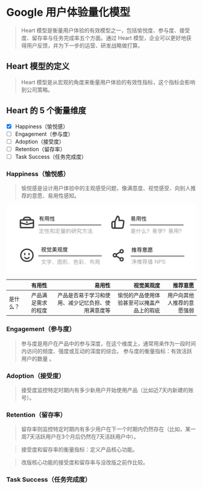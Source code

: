 # Google 用户体验量化模型

> Heart 模型是衡量用户体验的有效模型之一，包括愉悦度、参与度、接受度、留存率与任务完成率五个方面。通过 Heart 模型，企业可以更好地获得用户反馈，并为下一步的运营、研发战略做打算。

## Heart 模型的定义

> Heart 模型是从宏观的角度来衡量用户体验的有效性指标，这个指标会影响到公司策略。

## Heart 的 5 个衡量维度
  - [x] Happiness（愉悦感）
  - [ ] Engagement（参与度）
  - [ ] Adoption（接受度）
  - [ ] Retention（留存率）
  - [ ] Task Success（任务完成度）

### Happiness（愉悦感）

> 愉悦感是设计用户体验中的主观感受问题，像满意度、视觉感受、向别人推荐的意愿、易用性感知。

![google heart model](google_heart.png)

|         |      有用性      |  易用性 |  视觉美观度 |  推荐意愿 |
|---------|:--------------------------:|------:|------:|------:|
| 是什么？ |  产品满足需求的程度 | 产品是否易于学习和使用、减少记忆负担、使用满意度等 | 愉悦的产品使用体验甚至可以掩盖产品上的瑕疵 | 用户向其他人推荐的意愿强弱 |


### Engagement（参与度）

> 参与度是用户在产品中的参与深度，在这个维度上，通常用来作为一段时间内访问的频度、强度或互动的深度的综合。 参与度的衡量指标：有效活跃用户的数量 。

### Adoption（接受度）

> 接受度监控特定时期内有多少新用户开始使用产品（比如近7天内新建的账号）。

### Retention（留存率）

> 留存率则监控特定时期内有多少用户在下一个时期内仍然存在（比如，某一周7天活跃用户在3个月后仍然在7天活跃用户中）。

> 接受度和留存率的衡量指标：定义产品核心功能。

> 改版核心功能的接受度和留存率与没改版之前作比较。

### Task Success（任务完成度）
